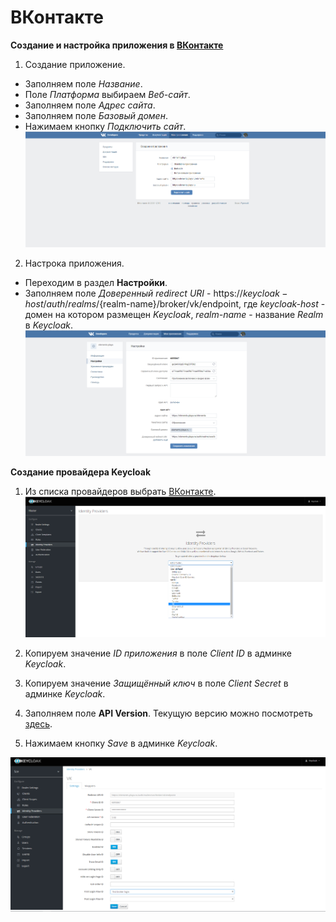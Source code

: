 # ВКонтакте

**Создание и настройка приложения в [ВКонтакте](https://vk.com/editapp?act=create)**

1. Создание приложение.
+ Заполняем поле *Название*.
+ Поле *Платформа* выбираем *Веб-сайт*.
+ Заполняем поле *Адрес сайта*.
+ Заполняем поле *Базовый домен*.
+ Нажимаем кнопку *Подключить сайт*.
![Создание приложение ВКонтакте](screenshots/vk_provider_1.png)

2. Настрока приложения.
+ Переходим в раздел **Настройки**.
+ Заполняем поле *Доверенный redirect URI* - https://${keycloak-host}/auth/realms/${realm-name}/broker/vk/endpoint, где
 _keycloak-host_ - домен на котором размещен _Keycloak_,
 _realm-name_ - название _Realm_ в _Keycloak_.
![Доверенный redirect URI](screenshots/vk_provider_2.png)

**Создание провайдера Keycloak**
1. Из списка провайдеров выбрать [ВКонтакте](https://vk.com).
![Выбор VK провайдера](screenshots/vk_provider_3.png)

2. Копируем значение *ID приложения* в поле *Client ID* в админке *Keycloak*.
3. Копируем значение *Защищённый ключ* в поле *Client Secret* в админке *Keycloak*.
4. Заполняем поле **API Version**. Текущую версию можно посмотреть [здесь](https://vk.com/dev/versions).
5. Нажимаем кнопку *Save* в админке *Keycloak*.

![Создание провайдера Keycloak](screenshots/vk_provider_4.png)